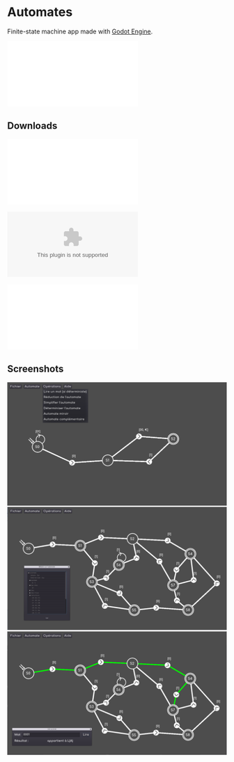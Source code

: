 # Automates
 
Finite-state machine app made with [Godot Engine](https://github.com/godotengine/godot).

![Try it now!](executables/web/Automates.html)

## Downloads

![Windows](executables/windows/automates_win64.rar)

![Mac OS](executables/mac/automates_macOS.zip)

![Linux](executables/linux/automates_linux_X11.rar)

## Screenshots

![](screenshots/screen1.png)
![](screenshots/screen2.png)
![](screenshots/screen3.png)
